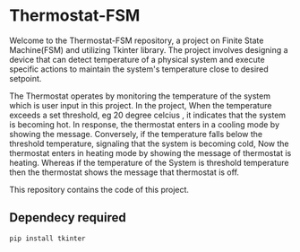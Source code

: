 # Thermostat-FSM
Welcome to the Thermostat-FSM repository, a project on Finite State Machine(FSM) and utilizing Tkinter library. The project involves designing a device that can detect temperature of a physical system and execute specific actions to maintain the system's temperature close to desired setpoint.

The Thermostat operates by monitoring the temperature of the system which is user input in this project. In the project, When the temperature exceeds a set threshold, eg 20 degree celcius , it indicates that the system is becoming hot. In response, the thermostat enters in a cooling mode by showing the message. Conversely, if the temperature falls below the threshold temperature, signaling that the system is becoming cold, Now the thermostat enters in heating mode by showing the message of thermostat is heating. Whereas if the temperature of the System is threshold temperature then the thermostat shows the message that thermostat is off.

This repository contains the code of this project.

## Dependecy required
```
pip install tkinter
```
